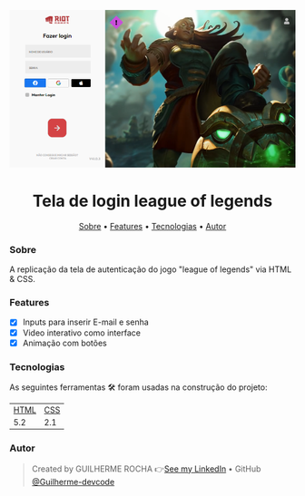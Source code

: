 <p align="center">
    <img alt="Readme" title="Readme GIF" src="./Screen.PNG" />
</p>

<h1 align="center">Tela de login league of legends</h1>

<p align="center">
    <a href="#sobre">Sobre</a> • 
    <a href="#features">Features</a> • 
    <a href="#tecnologias">Tecnologias</a> • 
    <a href="#autor">Autor</a> 
</p>

### Sobre

A replicação da tela de autenticação do jogo "league of legends" via HTML & CSS.

### Features

- [x] Inputs para inserir E-mail e senha
- [x] Video interativo como interface
- [x] Animação com botões

### Tecnologias

As seguintes ferramentas 🛠 foram usadas na construção do projeto:

<table>
    <tr>
        <td><a href="https://html.com/">HTML</a></td>
        <td><a href="https://www.w3schools.com/css/">CSS</a></td>
    </tr>
    <tr>
        <td>5.2</td>
        <td>2.1</td>
    </tr>
</table>

### Autor

> Created by GUILHERME ROCHA 👉[See my LinkedIn](https://www.linkedin.com/in/guilherme-rocha-7b3a69220/) • GitHub [@Guilherme-devcode](https://github.com/Guilherme-devcode)

